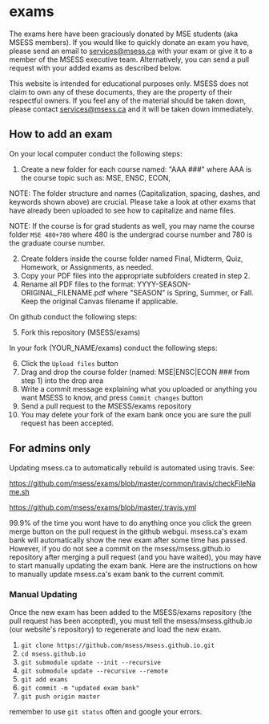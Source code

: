 # exams

The exams here have been graciously donated by MSE students (aka MSESS members). If you would like to quickly donate an exam you have, please send an email to services@msess.ca with your exam or give it to a member of the MSESS executive team. Alternatively, you can send a pull request with your added exams as described below.

This website is intended for educational purposes only. MSESS does not claim to own any of these documents, they are the property of their respectful owners. If you feel any of the material should be taken down, please contact services@msess.ca and it will be taken down immediately.

## How to add an exam

On your local computer conduct the following steps:

1. Create a new folder for each course named: "AAA ###" where AAA is the course topic such as: MSE, ENSC, ECON, 

NOTE: The folder structure and names (Capitalization, spacing, dashes, and keywords shown above) are crucial. Please take a look at other exams that have already been uploaded to see how to capitalize and name files.

NOTE: If the course is for grad students as well, you may name the course folder `MSE 480+780` where 480 is the undergrad course number and 780 is the graduate course number.

2. Create folders inside the course folder named Final, Midterm, Quiz, Homework, or Assignments, as needed.
3. Copy your PDF files into the appropriate subfolders created in step 2.
4. Rename all PDF files to the format: YYYY-SEASON-ORIGINAL_FILENAME.pdf where "SEASON" is Spring, Summer, or Fall. Keep the original Canvas filename if applicable.

On github conduct the following steps:

5. Fork this repository (MSESS/exams)

In your fork (YOUR_NAME/exams) conduct the following steps:

6. Click the `Upload files` button
7. Drag and drop the course folder (named: MSE|ENSC|ECON ### from step 1) into the drop area
8. Write a commit message explaining what you uploaded or anything you want MSESS to know, and press `Commit changes` button
9. Send a pull request to the MSESS/exams repository
10. You may delete your fork of the exam bank once you are sure the pull request has been accepted.

## For admins only

Updating msess.ca to automatically rebuild is automated using travis. See:

https://github.com/msess/exams/blob/master/common/travis/checkFileName.sh

https://github.com/msess/exams/blob/master/.travis.yml

99.9% of the time you wont have to do anything once you click the green merge button on the pull request in the github webgui. msess.ca's exam bank will automatically show the new exam after some time has passed. However, if you do not see a commit on the msess/msess.github.io repository after merging a pull request (and you have waited), you may have to start manually updating the exam bank. Here are the instructions on how to manually update msess.ca's exam bank to the current commit.

### Manual Updating

Once the new exam has been added to the MSESS/exams repository (the pull request has been accepted), you must tell the msess/msess.github.io (our website's repository) to regenerate and load the new exam.

1. `git clone https://github.com/msess/msess.github.io.git`
2. `cd msess.github.io`
3. `git submodule update --init --recursive`
4. `git submodule update --recursive --remote`
5. `git add exams`
6. `git commit -m "updated exam bank"`
7. `git push origin master`

remember to use `git status` often and google your errors.

